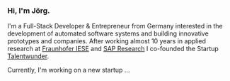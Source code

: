 ### Hi, I'm Jörg.

I'm a Full-Stack Developer & Entrepreneur from Germany interested in the development of automated software systems and building innovative prototypes and companies. After working almost 10 years in applied research at <a target="_blank" rel="noopener noreferrer" href="https://www.iese.fraunhofer.de">Fraunhofer IESE</a> and <a target="_blank" rel="noopener noreferrer" href="https://www.sap.com">SAP Research</a> I co-founded the Startup <a target="_blank" rel="noopener noreferrer" href="https://talentwunder.com">Talentwunder</a>.

Currently, I'm working on a new startup ...

<!--
**joergrech/joergrech** is a ✨ _special_ ✨ repository because its `README.md` (this file) appears on your GitHub profile.

Here are some ideas to get you started:

- 🔭 I’m currently working on ...
- 🌱 I’m currently learning ...
- 👯 I’m looking to collaborate on ...
- 🤔 I’m looking for help with ...
- 💬 Ask me about ...
- 📫 How to reach me: ...
- 😄 Pronouns: ...
- ⚡ Fun fact: ...
-->
